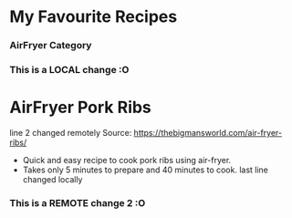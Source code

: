 # My Favourite Recipes
### AirFryer Category

### This is a LOCAL change :O
# AirFryer Pork Ribs
line 2 changed remotely
Source: https://thebigmansworld.com/air-fryer-ribs/

- Quick and easy recipe to cook pork ribs using air-fryer.
- Takes only 5 minutes to prepare and 40 minutes to cook.
last line changed locally
### This is a REMOTE change 2 :O
